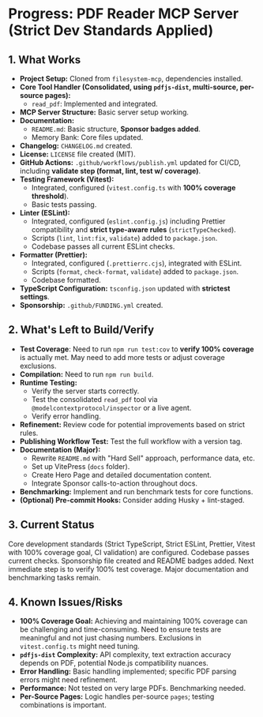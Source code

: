 <!-- Version: 1.6 | Last Updated: 2025-04-06 | Updated By: Roo -->

# Progress: PDF Reader MCP Server (Strict Dev Standards Applied)

## 1. What Works

- **Project Setup:** Cloned from `filesystem-mcp`, dependencies installed.
- **Core Tool Handler (Consolidated, using `pdfjs-dist`, multi-source,
  per-source pages):**
  - `read_pdf`: Implemented and integrated.
- **MCP Server Structure:** Basic server setup working.
- **Documentation:**
    - `README.md`: Basic structure, **Sponsor badges added**.
    - Memory Bank: Core files updated.
- **Changelog:** `CHANGELOG.md` created.
- **License:** `LICENSE` file created (MIT).
- **GitHub Actions:** `.github/workflows/publish.yml` updated for CI/CD, including **validate step (format, lint, test w/ coverage)**.
- **Testing Framework (Vitest):**
    - Integrated, configured (`vitest.config.ts` with **100% coverage threshold**).
    - Basic tests passing.
- **Linter (ESLint):**
  - Integrated, configured (`eslint.config.js`) including Prettier compatibility and **strict type-aware rules** (`strictTypeChecked`).
  - Scripts (`lint`, `lint:fix`, `validate`) added to `package.json`.
  - Codebase passes all current ESLint checks.
- **Formatter (Prettier):**
  - Integrated, configured (`.prettierrc.cjs`), integrated with ESLint.
  - Scripts (`format`, `check-format`, `validate`) added to `package.json`.
  - Codebase formatted.
- **TypeScript Configuration:** `tsconfig.json` updated with **strictest settings**.
- **Sponsorship:** `.github/FUNDING.yml` created.

## 2. What's Left to Build/Verify

- **Test Coverage**: Need to run `npm run test:cov` to **verify 100% coverage** is actually met. May need to add more tests or adjust coverage exclusions.
- **Compilation:** Need to run `npm run build`.
- **Runtime Testing:**
  - Verify the server starts correctly.
  - Test the consolidated `read_pdf` tool via `@modelcontextprotocol/inspector` or a live agent.
  - Verify error handling.
- **Refinement:** Review code for potential improvements based on strict rules.
- **Publishing Workflow Test:** Test the full workflow with a version tag.
- **Documentation (Major):**
    - Rewrite `README.md` with "Hard Sell" approach, performance data, etc.
    - Set up VitePress (`docs` folder).
    - Create Hero Page and detailed documentation content.
    - Integrate Sponsor calls-to-action throughout docs.
- **Benchmarking:** Implement and run benchmark tests for core functions.
- **(Optional) Pre-commit Hooks:** Consider adding Husky + lint-staged.

## 3. Current Status

Core development standards (Strict TypeScript, Strict ESLint, Prettier, Vitest with 100% coverage goal, CI validation) are configured. Codebase passes current checks. Sponsorship file created and README badges added. Next immediate step is to verify 100% test coverage. Major documentation and benchmarking tasks remain.

## 4. Known Issues/Risks

- **100% Coverage Goal:** Achieving and maintaining 100% coverage can be challenging and time-consuming. Need to ensure tests are meaningful and not just chasing numbers. Exclusions in `vitest.config.ts` might need tuning.
- **`pdfjs-dist` Complexity:** API complexity, text extraction accuracy depends on PDF, potential Node.js compatibility nuances.
- **Error Handling:** Basic handling implemented; specific PDF parsing errors might need refinement.
- **Performance:** Not tested on very large PDFs. Benchmarking needed.
- **Per-Source Pages:** Logic handles per-source `pages`; testing combinations is important.
